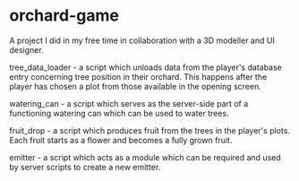 # orchard-game

A project I did in my free time in collaboration with a 3D modeller and UI designer.

tree_data_loader - a script which unloads data from the player's database entry concerning tree position in their orchard. This happens after the player has 
chosen a plot from those available in the opening screen.

watering_can - a script which serves as the server-side part of a functioning watering can which can be used to water trees.

fruit_drop - a script which produces fruit from the trees in the player's plots. Each fruit starts as a flower and becomes a fully grown fruit.

emitter - a script which acts as a module which can be required and used by server scripts to create a new emitter.



